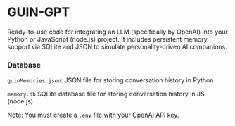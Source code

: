 # GUIN-GPT
Ready-to-use code for integrating an LLM (specifically by OpenAI) into your Python or JavaScript (node.js) project. It includes persistent memory support via SQLite and JSON to simulate personality-driven AI companions. 

### Database
`guinMemories.json`: JSON file for storing conversation history in Python

`memory.db`	SQLite database file for storing conversation history in JS (node.js)

Note: You must create a `.env` file with your OpenAI API key. 
